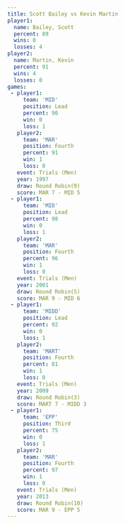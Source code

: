 ```yaml
---
title: Scott Bailey vs Kevin Martin
player1:             
  name: Bailey, Scott
  percent: 89        
  wins: 0            
  losses: 4          
player2:             
  name: Martin, Kevin
  percent: 91        
  wins: 4            
  losses: 0          
games:
 - player1:        
     team: 'MID'   
     position: Lead
     percent: 90   
     win: 0        
     loss: 1       
   player2:          
     team: 'MAR'     
     position: Fourth
     percent: 91     
     win: 1          
     loss: 0         
   event: Trials (Men) 
   year: 1997          
   draw: Round Robin(9)
   score: MAR 7 - MID 5
 - player1:        
     team: 'MID'   
     position: Lead
     percent: 98   
     win: 0        
     loss: 1       
   player2:          
     team: 'MAR'     
     position: Fourth
     percent: 96     
     win: 1          
     loss: 0         
   event: Trials (Men) 
   year: 2001          
   draw: Round Robin(5)
   score: MAR 9 - MID 6
 - player1:        
     team: 'MIDD'  
     position: Lead
     percent: 92   
     win: 0        
     loss: 1       
   player2:          
     team: 'MART'    
     position: Fourth
     percent: 81     
     win: 1          
     loss: 0         
   event: Trials (Men)   
   year: 2009            
   draw: Round Robin(3)  
   score: MART 7 - MIDD 3
 - player1:         
     team: 'EPP'    
     position: Third
     percent: 75    
     win: 0         
     loss: 1        
   player2:          
     team: 'MAR'     
     position: Fourth
     percent: 97     
     win: 1          
     loss: 0         
   event: Trials (Men)  
   year: 2013           
   draw: Round Robin(10)
   score: MAR 9 - EPP 5 
---
```

